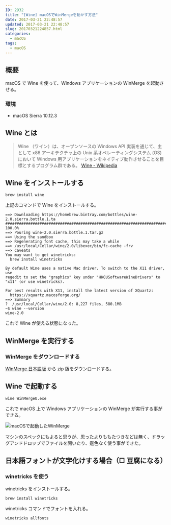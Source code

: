 ```yaml
---
ID: 2932
title: "[Wine] macOSでWinMergeを動かす方法"
date: 2017-03-21 22:48:57
updated: 2017-03-21 22:48:57
slug: 20170321224857.html
categories:
  - macOS
tags:
  - macOS
---
```


## 概要

macOS で Wine を使って、Windows アプリケーションの WinMerge を起動させる。

### 環境

- macOS Sierra 10.12.3

## Wine とは

> Wine （ワイン）は、オープンソースの Windows API 実装を通じて、主として x86 アーキテクチャ上の Unix 系オペレーティングシステム (OS) において Windows 用アプリケーションをネイティブ動作させることを目標とするプログラム群である。
> [Wine - Wikipedia](https://ja.wikipedia.org/wiki/Wine)

## Wine をインストールする

```language-bash
brew install wine
```

上記のコマンドで Wine をインストールする。

```language-bash
==> Downloading https://homebrew.bintray.com/bottles/wine-2.0.sierra.bottle.1.ta
######################################################################## 100.0%
==> Pouring wine-2.0.sierra.bottle.1.tar.gz
==> Using the sandbox
==> Regenerating font cache, this may take a while
==> /usr/local/Cellar/wine/2.0/libexec/bin/fc-cache -frv
==> Caveats
You may want to get winetricks:
  brew install winetricks

By default Wine uses a native Mac driver. To switch to the X11 driver, use
regedit to set the "graphics" key under "HKCUSoftwareWineDrivers" to
"x11" (or use winetricks).

For best results with X11, install the latest version of XQuartz:
  https://xquartz.macosforge.org/
==> Summary
?  /usr/local/Cellar/wine/2.0: 8,227 files, 580.1MB
~$ wine --version
wine-2.0
```

これで Wine が使える状態になった。

## WinMerge を実行する

### WinMerge をダウンロードする

[WinMerge 日本語版](http://www.geocities.co.jp/SiliconValley-SanJose/8165/winmerge.html) から zip 版をダウンロードする。

## Wine で起動する

```language-bash
wine WinMergeU.exe
```

これで macOS 上で Windows アプリケーションの WinMerge が実行する事ができる。

![macOSで起動したWinMerge](https://i.imgur.com/mth29Km.png)

マシンのスペックにもよると思うが、思ったよりももたつきなどは無く、ドラッグアンドドロップでファイルを開いたり、遜色なく使う事ができた。

## 日本語フォントが文字化けする場合（□ 豆腐になる）

### winetricks を使う

winetricks をインストールする。

```language-bash
brew install winetricks
```

winetricks コマンドでフォントを入れる。

```language-bash
winetricks allfonts
```
